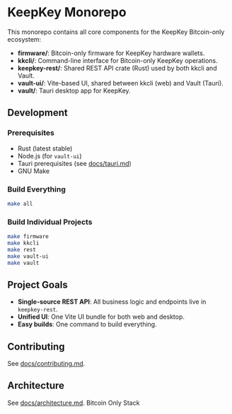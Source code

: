 # KeepKey Monorepo

This monorepo contains all core components for the KeepKey Bitcoin-only ecosystem:

- **firmware/**: Bitcoin-only firmware for KeepKey hardware wallets.
- **kkcli/**: Command-line interface for Bitcoin-only KeepKey operations.
- **keepkey-rest/**: Shared REST API crate (Rust) used by both kkcli and Vault.
- **vault-ui/**: Vite-based UI, shared between kkcli (web) and Vault (Tauri).
- **vault/**: Tauri desktop app for KeepKey.

## Development

### Prerequisites

- Rust (latest stable)
- Node.js (for `vault-ui`)
- Tauri prerequisites (see [docs/tauri.md](docs/tauri.md))
- GNU Make

### Build Everything

```sh
make all
```

### Build Individual Projects

```sh
make firmware
make kkcli
make rest
make vault-ui
make vault
```

## Project Goals

- **Single-source REST API**: All business logic and endpoints live in `keepkey-rest`.
- **Unified UI**: One Vite UI bundle for both web and desktop.
- **Easy builds**: One command to build everything.

## Contributing

See [docs/contributing.md](docs/contributing.md).

## Architecture

See [docs/architecture.md](docs/architecture.md).
 Bitcoin Only Stack




